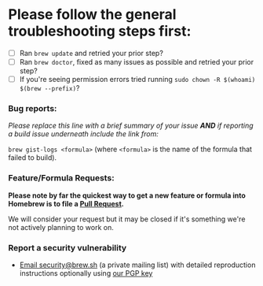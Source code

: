 # Please follow the general troubleshooting steps first:

- [ ] Ran `brew update` and retried your prior step?
- [ ] Ran `brew doctor`, fixed as many issues as possible and retried your prior step?
- [ ] If you're seeing permission errors tried running `sudo chown -R $(whoami) $(brew --prefix)`?

### Bug reports:

_Please replace this line with a brief summary of your issue **AND** if reporting a build issue underneath include the link from:_

`brew gist-logs <formula>`
(where `<formula>` is the name of the formula that failed to build).

### Feature/Formula Requests:

**Please note by far the quickest way to get a new feature or formula into Homebrew is to file a [Pull Request](https://github.com/Homebrew/homebrew/blob/master/.github/CONTRIBUTING.md).**

We will consider your request but it may be closed if it's something we're not actively planning to work on.

### Report a security vulnerability

* [Email security@brew.sh](mailto:security@brew.sh) (a private mailing list) with detailed reproduction instructions optionally using [our PGP key](https://keybase.io/homebrew/key.asc)
